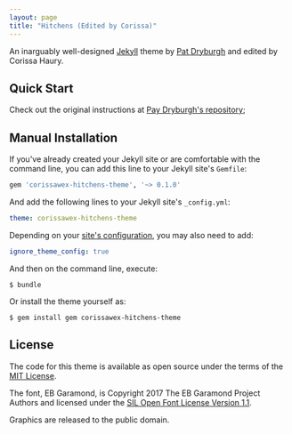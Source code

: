 ```yaml
---
layout: page
title: "Hitchens (Edited by Corissa)"
---
```


An inarguably well-designed [Jekyll](http://jekyllrb.com) theme by [Pat Dryburgh](https://patdryburgh.com) and edited by Corissa Haury.

## Quick Start

Check out the original instructions at [Pay Dryburgh's repository](https://github.com/patdryburgh/hitchens/);

## Manual Installation

If you've already created your Jekyll site or are comfortable with the command line, you can add this line to your Jekyll site's `Gemfile`:

```ruby
gem 'corissawex-hitchens-theme', '~> 0.1.0'
```

And add the following lines to your Jekyll site's `_config.yml`:

```yaml
theme: corissawex-hitchens-theme
```

Depending on your [site's configuration](https://jekyllrb.com/docs/configuration/options/), you may also need to add:

```yaml
ignore_theme_config: true
```

And then on the command line, execute:

    $ bundle

Or install the theme yourself as:

    $ gem install gem corissawex-hitchens-theme

## License

The code for this theme is available as open source under the terms of the [MIT License](https://opensource.org/licenses/MIT).

The font, EB Garamond, is Copyright 2017 The EB Garamond Project Authors and licensed under the [SIL Open Font License Version 1.1](https://github.com/patdryburgh/hitchens/blob/master/assets/fonts/OFL.txt).

Graphics are released to the public domain.
